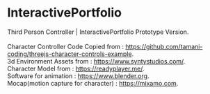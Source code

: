 # InteractivePortfolio

Third Person Controller | InteractivePortfolio Prototype Version. <br>   
Character Controller Code Copied  from : https://github.com/tamani-coding/threejs-character-controls-example. <br>
3d  Environment Assets from : https://www.syntystudios.com/. <br>
Character Model from : https://readyplayer.me/. <br>
Software for  animation : https://www.blender.org. <br>
Mocap(motion capture for character) : https://mixamo.com. <br>
